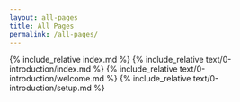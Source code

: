 ```yaml
---
layout: all-pages
title: All Pages
permalink: /all-pages/
---
```

{% include_relative index.md %}
{% include_relative text/0-introduction/index.md %}
{% include_relative text/0-introduction/welcome.md %}
{% include_relative text/0-introduction/setup.md %}
